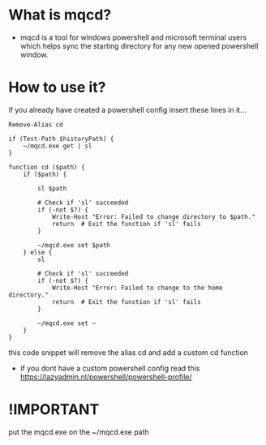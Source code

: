 # What is mqcd?
- mqcd is a tool for windows powershell and microsoft terminal users which helps sync the starting directory for any new opened powershell window.

# How to use it?  
if you already have created a powershell config insert these lines in it...


```pwsh
Remove-Alias cd

if (Test-Path $historyPath) {
    ~/mqcd.exe get | sl
}

function cd ($path) {
    if ($path) {

        sl $path

        # Check if 'sl' succeeded
        if (-not $?) {
            Write-Host "Error: Failed to change directory to $path."
            return  # Exit the function if 'sl' fails
        }

        ~/mqcd.exe set $path
    } else {
        sl

        # Check if 'sl' succeeded
        if (-not $?) {
            Write-Host "Error: Failed to change to the home directory."
            return  # Exit the function if 'sl' fails
        }

        ~/mqcd.exe set ~
    }
}
```

this code snippet will remove the alias cd and add a custom cd function

- if you dont have a custom powershell config read this https://lazyadmin.nl/powershell/powershell-profile/

# !IMPORTANT

put the mqcd.exe on the ~/mqcd.exe path
